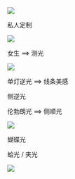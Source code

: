 ![](https://cdn.jsdelivr.net/gh/Vixcity/FigureBed/img/202204011454210.png)

私人定制

![](https://cdn.jsdelivr.net/gh/Vixcity/FigureBed/img/202204011457559.png)

女生 ==> 测光

![](https://cdn.jsdelivr.net/gh/Vixcity/FigureBed/img/202204011501615.png)

单灯逆光 ==> 线条美感

侧逆光

伦勃朗光 ==> 侧顺光

![](https://cdn.jsdelivr.net/gh/Vixcity/FigureBed/img/202204011523556.png)

蝴蝶光

蛤光 / 夹光

![](https://cdn.jsdelivr.net/gh/Vixcity/FigureBed/img/202204011541685.png)